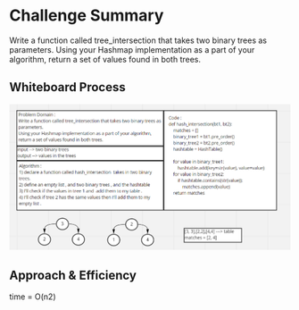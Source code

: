# Challenge Summary
Write a function called tree_intersection that takes two binary trees as parameters.
Using your Hashmap implementation as a part of your algorithm, return a set of values found in both trees.

## Whiteboard Process
<img src = "CC32.PNG">


## Approach & Efficiency
time = O(n2)


